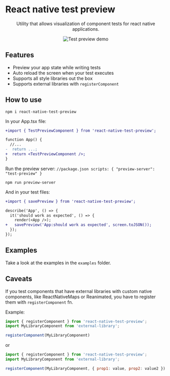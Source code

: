 # React native test preview

<p align="center">
  Utility that allows visualization of component tests for react native applications.
</p>

<p align="center">
  <img align="center" src="./preview.gif" alt="Test preview demo" />
</p>

## Features

- Preview your app state while writing tests
- Auto reload the screen when your test executes
- Supports all style libraries out the box
- Supports external libraries with `registerComponent`

## How to use

`npm i react-native-test-preview`

In your App.tsx file:
```diff
+import { TestPreviewComponent } from 'react-native-test-preview';

function App() {
  //...
-  return ...;
+  return <TestPreviewComponent />;
}
```

Run the preview server:
`
  //package.json
  scripts: {
    "preview-server": "test-preview"
  }
`

`npm run preview-server`

And in your test files:

```diff
+import { savePreview } from 'react-native-test-preview';

describe('App', () => {
  it('should work as expected', () => {
    render(<App />);
+   savePreview('App:should work as expected', screen.toJSON());
  });
});
```

## Examples

Take a look at the examples in the `examples` folder.

## Caveats

If you test components that have external libraries with custom native components, like ReactNativeMaps or Reanimated, you have to register them with `registerComponent` fn.

Example:
```jsx
import { registerComponent } from 'react-native-test-preview';
import MyLibraryComponent from 'external-library';

registerComponent(MyLibraryComponent)
```
or
```jsx
import { registerComponent } from 'react-native-test-preview';
import MyLibraryComponent from 'external-library';

registerComponent(MyLibraryComponent, { prop1: value, prop2: value2 })
```
